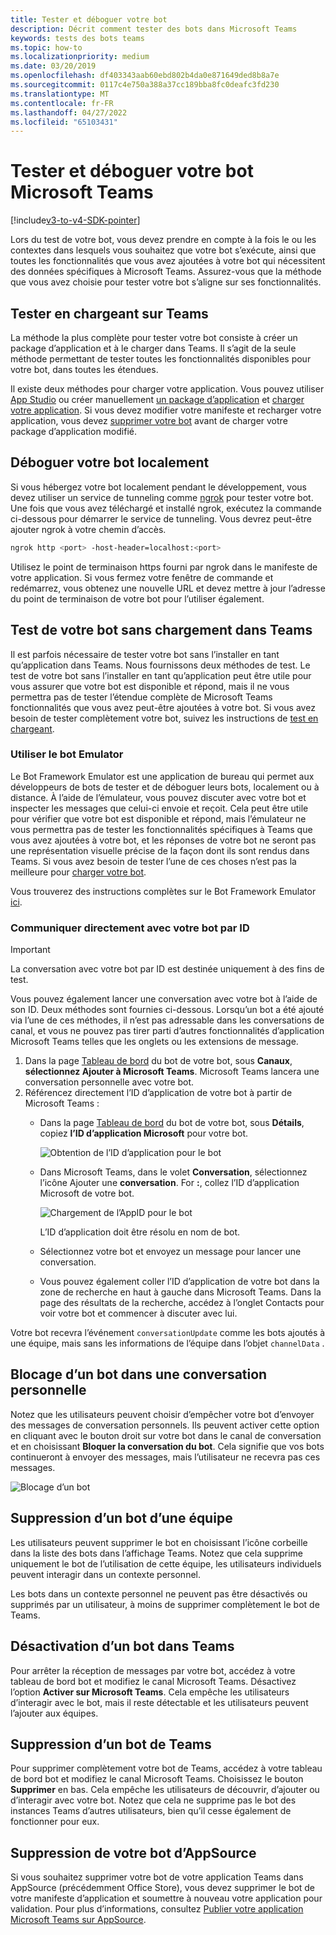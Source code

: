 ```yaml
---
title: Tester et déboguer votre bot
description: Décrit comment tester des bots dans Microsoft Teams
keywords: tests des bots teams
ms.topic: how-to
ms.localizationpriority: medium
ms.date: 03/20/2019
ms.openlocfilehash: df403343aab60ebd802b4da0e871649ded8b8a7e
ms.sourcegitcommit: 0117c4e750a388a37cc189bba8fc0deafc3fd230
ms.translationtype: MT
ms.contentlocale: fr-FR
ms.lasthandoff: 04/27/2022
ms.locfileid: "65103431"
---
```

# <a name="test-and-debug-your-microsoft-teams-bot"></a>Tester et déboguer votre bot Microsoft Teams

[!include[v3-to-v4-SDK-pointer](~/includes/v3-to-v4-pointer-bots.md)]

Lors du test de votre bot, vous devez prendre en compte à la fois le ou les contextes dans lesquels vous souhaitez que votre bot s’exécute, ainsi que toutes les fonctionnalités que vous avez ajoutées à votre bot qui nécessitent des données spécifiques à Microsoft Teams. Assurez-vous que la méthode que vous avez choisie pour tester votre bot s’aligne sur ses fonctionnalités.

## <a name="test-by-uploading-to-teams"></a>Tester en chargeant sur Teams

La méthode la plus complète pour tester votre bot consiste à créer un package d’application et à le charger dans Teams. Il s’agit de la seule méthode permettant de tester toutes les fonctionnalités disponibles pour votre bot, dans toutes les étendues.

Il existe deux méthodes pour charger votre application. Vous pouvez utiliser [App Studio](~/concepts/build-and-test/app-studio-overview.md) ou créer manuellement [un package d’application](~/concepts/build-and-test/apps-package.md) et [charger votre application](~/concepts/deploy-and-publish/apps-upload.md). Si vous devez modifier votre manifeste et recharger votre application, vous devez [supprimer votre bot](#deleting-a-bot-from-teams) avant de charger votre package d’application modifié.

## <a name="debug-your-bot-locally"></a>Déboguer votre bot localement

Si vous hébergez votre bot localement pendant le développement, vous devez utiliser un service de tunneling comme [ngrok](https://ngrok.com/) pour tester votre bot. Une fois que vous avez téléchargé et installé ngrok, exécutez la commande ci-dessous pour démarrer le service de tunneling. Vous devrez peut-être ajouter ngrok à votre chemin d’accès.

```bash
ngrok http <port> -host-header=localhost:<port>
```

Utilisez le point de terminaison https fourni par ngrok dans le manifeste de votre application. Si vous fermez votre fenêtre de commande et redémarrez, vous obtenez une nouvelle URL et devez mettre à jour l’adresse du point de terminaison de votre bot pour l’utiliser également.

## <a name="testing-your-bot-without-uploading-to-teams"></a>Test de votre bot sans chargement dans Teams

Il est parfois nécessaire de tester votre bot sans l’installer en tant qu’application dans Teams. Nous fournissons deux méthodes de test. Le test de votre bot sans l’installer en tant qu’application peut être utile pour vous assurer que votre bot est disponible et répond, mais il ne vous permettra pas de tester l’étendue complète de Microsoft Teams fonctionnalités que vous avez peut-être ajoutées à votre bot. Si vous avez besoin de tester complètement votre bot, suivez les instructions de [test en chargeant](#test-by-uploading-to-teams).

### <a name="use-the-bot-emulator"></a>Utiliser le bot Emulator

Le Bot Framework Emulator est une application de bureau qui permet aux développeurs de bots de tester et de déboguer leurs bots, localement ou à distance. À l’aide de l’émulateur, vous pouvez discuter avec votre bot et inspecter les messages que celui-ci envoie et reçoit. Cela peut être utile pour vérifier que votre bot est disponible et répond, mais l’émulateur ne vous permettra pas de tester les fonctionnalités spécifiques à Teams que vous avez ajoutées à votre bot, et les réponses de votre bot ne seront pas une représentation visuelle précise de la façon dont ils sont rendus dans Teams. Si vous avez besoin de tester l’une de ces choses n’est pas la meilleure pour [charger votre bot](#test-by-uploading-to-teams).

Vous trouverez des instructions complètes sur le Bot Framework Emulator [ici](/azure/bot-service/bot-service-debug-emulator?view=azure-bot-service-4.0&preserve-view=true).

### <a name="talk-to-your-bot-directly-by-id"></a>Communiquer directement avec votre bot par ID

>[!Important]
>La conversation avec votre bot par ID est destinée uniquement à des fins de test.

Vous pouvez également lancer une conversation avec votre bot à l’aide de son ID. Deux méthodes sont fournies ci-dessous. Lorsqu’un bot a été ajouté via l’une de ces méthodes, il n’est pas adressable dans les conversations de canal, et vous ne pouvez pas tirer parti d’autres fonctionnalités d’application Microsoft Teams telles que les onglets ou les extensions de message.

1. Dans la page [Tableau de bord](https://dev.botframework.com/bots) du bot de votre bot, sous **Canaux**, **sélectionnez Ajouter à Microsoft Teams**. Microsoft Teams lancera une conversation personnelle avec votre bot.
2. Référencez directement l’ID d’application de votre bot à partir de Microsoft Teams :
   * Dans la page [Tableau de bord](https://dev.botframework.com/bots) du bot de votre bot, sous **Détails**, copiez **l’ID d’application Microsoft** pour votre bot.
  
     ![Obtention de l’ID d’application pour le bot](~/assets/images/bots_appid_botframework.png)
  
   * Dans Microsoft Teams, dans le volet **Conversation**, sélectionnez l’icône Ajouter une **conversation**. For **:**, collez l’ID d’application Microsoft de votre bot.
  
     ![Chargement de l’AppID pour le bot](~/assets/images/bots_uploading.png)

     L’ID d’application doit être résolu en nom de bot.

   * Sélectionnez votre bot et envoyez un message pour lancer une conversation.
   * Vous pouvez également coller l’ID d’application de votre bot dans la zone de recherche en haut à gauche dans Microsoft Teams. Dans la page des résultats de la recherche, accédez à l’onglet Contacts pour voir votre bot et commencer à discuter avec lui.

Votre bot recevra l’événement `conversationUpdate` comme les bots ajoutés à une équipe, mais sans les informations de l’équipe dans l’objet `channelData` .

## <a name="blocking-a-bot-in-personal-chat"></a>Blocage d’un bot dans une conversation personnelle

Notez que les utilisateurs peuvent choisir d’empêcher votre bot d’envoyer des messages de conversation personnels. Ils peuvent activer cette option en cliquant avec le bouton droit sur votre bot dans le canal de conversation et en choisissant **Bloquer la conversation du bot**. Cela signifie que vos bots continueront à envoyer des messages, mais l’utilisateur ne recevra pas ces messages.

![Blocage d’un bot](~/assets/images/bots/botdisable.png)

## <a name="removing-a-bot-from-a-team"></a>Suppression d’un bot d’une équipe

Les utilisateurs peuvent supprimer le bot en choisissant l’icône corbeille dans la liste des bots dans l’affichage Teams. Notez que cela supprime uniquement le bot de l’utilisation de cette équipe, les utilisateurs individuels peuvent interagir dans un contexte personnel.

Les bots dans un contexte personnel ne peuvent pas être désactivés ou supprimés par un utilisateur, à moins de supprimer complètement le bot de Teams.

## <a name="disabling-a-bot-in-teams"></a>Désactivation d’un bot dans Teams

Pour arrêter la réception de messages par votre bot, accédez à votre tableau de bord bot et modifiez le canal Microsoft Teams. Désactivez l’option **Activer sur Microsoft Teams**. Cela empêche les utilisateurs d’interagir avec le bot, mais il reste détectable et les utilisateurs peuvent l’ajouter aux équipes.

## <a name="deleting-a-bot-from-teams"></a>Suppression d’un bot de Teams

Pour supprimer complètement votre bot de Teams, accédez à votre tableau de bord bot et modifiez le canal Microsoft Teams. Choisissez le bouton **Supprimer** en bas. Cela empêche les utilisateurs de découvrir, d’ajouter ou d’interagir avec votre bot. Notez que cela ne supprime pas le bot des instances Teams d’autres utilisateurs, bien qu’il cesse également de fonctionner pour eux.

## <a name="removing-your-bot-from-appsource"></a>Suppression de votre bot d’AppSource

Si vous souhaitez supprimer votre bot de votre application Teams dans AppSource (précédemment Office Store), vous devez supprimer le bot de votre manifeste d’application et soumettre à nouveau votre application pour validation. Pour plus d’informations, consultez [Publier votre application Microsoft Teams sur AppSource](~/concepts/deploy-and-publish/apps-publish.md).

